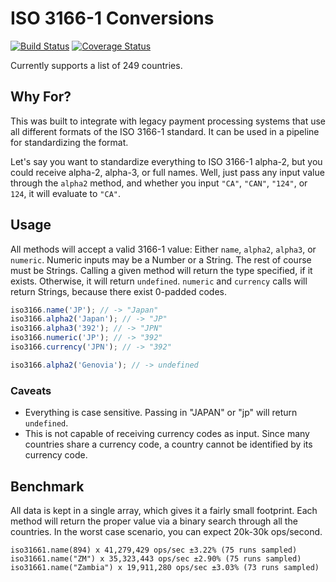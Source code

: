 # ISO 3166-1 Conversions
[![Build Status](https://travis-ci.org/lukealbao/iso-3166-1.svg?branch=master)](https://travis-ci.org/lukealbao/iso-3166-1) [![Coverage Status](https://coveralls.io/repos/github/lukealbao/iso-3166-1/badge.svg?branch=master)](https://coveralls.io/github/lukealbao/iso-3166-1?branch=master) 

Currently supports a list of 249 countries.

## Why For?
This was built to integrate with legacy payment processing systems that
use all different formats of the ISO 3166-1 standard. It can be used
in a pipeline for standardizing the format. 

Let's say you want to standardize everything to ISO 3166-1 alpha-2,
but you could receive alpha-2, alpha-3, or full names. Well, just
pass any input value through the `alpha2` method, and whether you input
`"CA"`, `"CAN"`, `"124"`, or `124`, it will evaluate to `"CA"`.

## Usage

All methods will accept a valid 3166-1 value: Either `name`, `alpha2`,
`alpha3`, or `numeric`. Numeric inputs may be a Number or a
String. The rest of course must be Strings. Calling a given method
will return the type specified, if it exists. Otherwise, it will
return `undefined`. `numeric` and `currency` calls will return
Strings, because there exist 0-padded codes.

```javascript
iso3166.name('JP'); // -> "Japan"
iso3166.alpha2('Japan'); // -> "JP"
iso3166.alpha3('392'); // -> "JPN"
iso3166.numeric('JP'); // -> "392"
iso3166.currency('JPN'); // -> "392"

iso3166.alpha2('Genovia'); // -> undefined
```

### Caveats
- Everything is case sensitive. Passing in "JAPAN" or "jp" will return
  `undefined`.
- This is not capable of receiving currency codes as input. Since many
  countries share a currency code, a country cannot be identified by
  its currency code. 

## Benchmark

All data is kept in a single array, which gives it a fairly small
footprint. Each method will return the proper value via a binary
search through all the countries. In the worst case scenario, you can
expect 20k-30k ops/second.

```
iso31661.name(894) x 41,279,429 ops/sec ±3.22% (75 runs sampled)
iso31661.name("ZM") x 35,323,443 ops/sec ±2.90% (75 runs sampled)
iso31661.name("Zambia") x 19,911,280 ops/sec ±3.03% (73 runs sampled)
```


